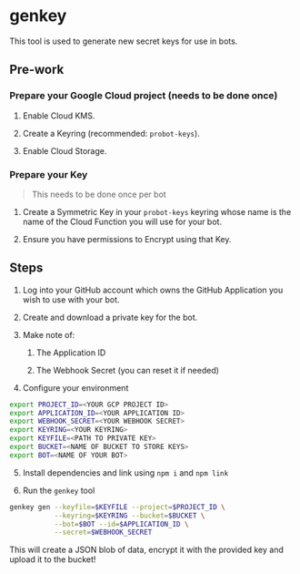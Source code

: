 # genkey

This tool is used to generate new secret keys for
use in bots.

## Pre-work

### Prepare your Google Cloud project (needs to be done once)

1. Enable Cloud KMS.

1. Create a Keyring (recommended: `probot-keys`).

1. Enable Cloud Storage.

### Prepare your Key 

> This needs to be done once per bot


1. Create a Symmetric Key in your `probot-keys` keyring
whose name is the name of the Cloud Function you 
will use for your bot.

1. Ensure you have permissions to Encrypt using that Key.

## Steps

1. Log into your GitHub account which owns the GitHub
Application you wish to use with your bot.

1. Create and download a private key for the bot.

1. Make note of:
   1. The Application ID

   1. The Webhook Secret (you can reset it if needed)

1. Configure your environment

 ```bash
 export PROJECT_ID=<YOUR GCP PROJECT ID>
 export APPLICATION_ID=<YOUR APPLICATION ID>
 export WEBHOOK_SECRET=<YOUR WEBHOOK SECRET>
 export KEYRING=<YOUR KEYRING>
 export KEYFILE=<PATH TO PRIVATE KEY>
 export BUCKET=<NAME OF BUCKET TO STORE KEYS>
 export BOT=<NAME OF YOUR BOT>
 ```
5. Install dependencies and link using `npm i` and `npm link`

6. Run the `genkey` tool

```bash
genkey gen --keyfile=$KEYFILE --project=$PROJECT_ID \
           --keyring=$KEYRING --bucket=$BUCKET \
           --bot=$BOT --id=$APPLICATION_ID \
           --secret=$WEBHOOK_SECRET
```

This will create a JSON blob of data, encrypt it with the
provided key and upload it to the bucket!
  
